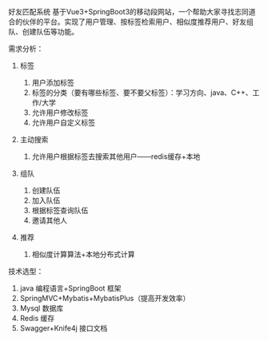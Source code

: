 好友匹配系统
基于Vue3+SpringBoot3的移动段网站，一个帮助大家寻找志同道合的伙伴的平台。实现了用户管理、按标签检索用户、相似度推荐用户、好友组队、创建队伍等功能。


需求分析：
1. 标签

   1. 用户添加标签
   2. 标签的分类（要有哪些标签、要不要父标签）：学习方向、java、C++、工作/大学
   3. 允许用户修改标签
   4. 允许用户自定义标签

   

2. 主动搜索

   1. 允许用户根据标签去搜索其他用户——redis缓存+本地

   

3. 组队

   1. 创建队伍
   2. 加入队伍
   3. 根据标签查询队伍
   4. 邀请其他人

   

4. 推荐

   1. 相似度计算算法+本地分布式计算
  

技术选型：
1. java 编程语言+SpringBoot 框架
2. SpringMVC+Mybatis+MybatisPlus（提高开发效率）
3. Mysql 数据库
4. Redis 缓存
5. Swagger+Knife4j 接口文档
